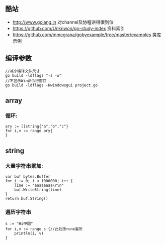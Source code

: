 ## 酷站
- <http://www.golang.in> 对channel及协程讲得很到位
- <https://github.com/Unknwon/go-study-index> 资料索引
- <https://github.com/mmcgrana/gobyexample/tree/master/examples> 类库示例

## 编译参数
    //减小编译文件尺寸
    go build -ldflags "-s -w"
    //不显示Win命令行窗口
    go build -ldflags -Hwindowsgui project.go

## array
### 循环:
	ary := []string{"a","b","c"}
	for i,v := range ary{
	}

## string
### 大量字符串累加:
	var buf bytes.Buffer
	for i := 0; i < 1000000; i++ {
		line := "aaaaaaaa\r\n"
		buf.WriteString(line)
	}
	return buf.String()
### 遍历字符串
	s := "Hi中国"
	for i,v := range s {//此处按rune遍历
		println(i, v)
	}		
